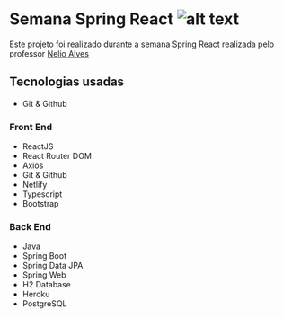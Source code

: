 # Semana Spring React ![alt text](https://devsuperior.com.br/_next/static/images/logo-white-10059e26f600604a7b5bd7782ed7550c.svg)
Este projeto foi realizado durante a semana Spring React realizada pelo professor <a href="https://github.com/acenelio">Nelio Alves</a>

## Tecnologias usadas
- Git & Github

###  Front End
- ReactJS
- React Router DOM
- Axios
- Git & Github
- Netlify
- Typescript
- Bootstrap

###  Back End
- Java
- Spring Boot
- Spring Data JPA
- Spring Web
- H2 Database
- Heroku
- PostgreSQL
